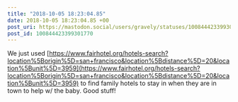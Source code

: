 ```yaml
---
title: "2018-10-05 18:23:04.85"
date: 2018-10-05 18:23:04.85 +00
post_uri: https://mastodon.social/users/gravely/statuses/100844423399301770
post_id: 100844423399301770
---
```

We just used [https://www.fairhotel.org/hotels-search?location%5Borigin%5D=san+francisco&location%5Bdistance%5D=20&location%5Bunit%5D=3959](https://www.fairhotel.org/hotels-search?location%5Borigin%5D=san+francisco&location%5Bdistance%5D=20&location%5Bunit%5D=3959) to find family hotels to stay in when they are in town to help w/ the baby. Good stuff!



